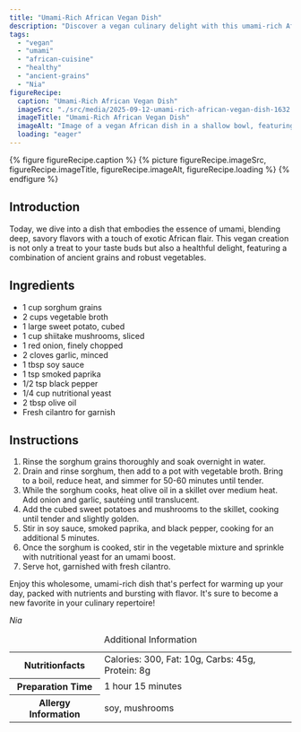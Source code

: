 ```yaml
---
title: "Umami-Rich African Vegan Dish"
description: "Discover a vegan culinary delight with this umami-rich African dish featuring sorghum, sweet potatoes, and mushrooms, perfect for a nutritious and flavorful meal."
tags:
  - "vegan"
  - "umami"
  - "african-cuisine"
  - "healthy"
  - "ancient-grains"
  - "Nia"
figureRecipe: 
  caption: "Umami-Rich African Vegan Dish"
  imageSrc: "./src/media/2025-09-12-umami-rich-african-vegan-dish-1632.png"
  imageTitle: "Umami-Rich African Vegan Dish"
  imageAlt: "Image of a vegan African dish in a shallow bowl, featuring sorghum, sweet potatoes, and mushrooms, garnished with cilantro on a minimalist table, under warm light."
  loading: "eager"
---
```


{% figure figureRecipe.caption %}
{% picture figureRecipe.imageSrc, figureRecipe.imageTitle, figureRecipe.imageAlt, figureRecipe.loading %}
{% endfigure %}

## Introduction

Today, we dive into a dish that embodies the essence of umami, blending deep, savory flavors with a touch of exotic African flair. This vegan creation is not only a treat to your taste buds but also a healthful delight, featuring a combination of ancient grains and robust vegetables.

## Ingredients

- 1 cup sorghum grains
- 2 cups vegetable broth
- 1 large sweet potato, cubed
- 1 cup shiitake mushrooms, sliced
- 1 red onion, finely chopped
- 2 cloves garlic, minced
- 1 tbsp soy sauce
- 1 tsp smoked paprika
- 1/2 tsp black pepper
- 1/4 cup nutritional yeast
- 2 tbsp olive oil
- Fresh cilantro for garnish

## Instructions

1. Rinse the sorghum grains thoroughly and soak overnight in water.
2. Drain and rinse sorghum, then add to a pot with vegetable broth. Bring to a boil, reduce heat, and simmer for 50-60 minutes until tender.
3. While the sorghum cooks, heat olive oil in a skillet over medium heat. Add onion and garlic, sautéing until translucent.
4. Add the cubed sweet potatoes and mushrooms to the skillet, cooking until tender and slightly golden.
5. Stir in soy sauce, smoked paprika, and black pepper, cooking for an additional 5 minutes.
6. Once the sorghum is cooked, stir in the vegetable mixture and sprinkle with nutritional yeast for an umami boost.
7. Serve hot, garnished with fresh cilantro.

Enjoy this wholesome, umami-rich dish that's perfect for warming up your day, packed with nutrients and bursting with flavor. It's sure to become a new favorite in your culinary repertoire!

*Nia*

<table><caption class='sr-only'>Additional Information</caption><tr><th>Nutritionfacts</th><td>Calories: 300, Fat: 10g, Carbs: 45g, Protein: 8g&nbsp;</td></tr><tr><th>Preparation Time</th><td>1 hour 15 minutes&nbsp;</td></tr><tr><th>Allergy Information</th><td>soy, mushrooms&nbsp;</td></tr></table>

